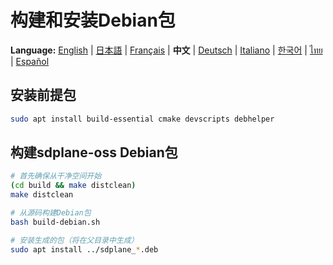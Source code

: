 # 构建和安装Debian包

**Language:** [English](../en/build-debian-package.md) | [日本語](../ja/build-debian-package.md) | [Français](../fr/build-debian-package.md) | **中文** | [Deutsch](../de/build-debian-package.md) | [Italiano](../it/build-debian-package.md) | [한국어](../ko/build-debian-package.md) | [ไทย](../th/build-debian-package.md) | [Español](../es/build-debian-package.md)

## 安装前提包
```bash
sudo apt install build-essential cmake devscripts debhelper
```

## 构建sdplane-oss Debian包
```bash
# 首先确保从干净空间开始
(cd build && make distclean)
make distclean

# 从源码构建Debian包
bash build-debian.sh

# 安装生成的包（将在父目录中生成）
sudo apt install ../sdplane_*.deb
```